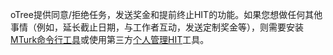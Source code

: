 oTree提供同意/拒绝任务，发送奖金和提前终止HIT的功能。如果您想做任何其他事情（例如，延长截止日期，与工作者互动，发送定制奖金等），则需要安装[MTurk命令行工具]()或使用第三方[个人管理HIT]()工具。